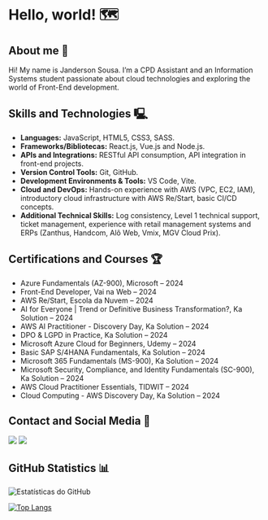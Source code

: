 # Hello, world! 🗺️

## About me 🚀
Hi! My name is Janderson Sousa. I’m a CPD Assistant and an Information Systems student passionate about cloud technologies and exploring the world of Front-End development.

## Skills and Technologies 🖳
- **Languages:** JavaScript, HTML5, CSS3, SASS.
- **Frameworks/Bibliotecas:** React.js, Vue.js and Node.js.
- **APIs and Integrations:** RESTful API consumption, API integration in front-end projects.
- **Version Control Tools:** Git, GitHub.
- **Development Environments & Tools:** VS Code, Vite.
- **Cloud and DevOps:** Hands-on experience with AWS (VPC, EC2, IAM), introductory cloud infrastructure with AWS Re/Start, basic CI/CD concepts.
- **Additional Technical Skills:** Log consistency, Level 1 technical support, ticket management, experience with retail management systems and ERPs (Zanthus, Handcom, Alô Web, Vmix, MGV Cloud Prix).


## Certifications and Courses 🏆
- Azure Fundamentals (AZ-900), Microsoft – 2024
- Front-End Developer, Vai na Web – 2024
- AWS Re/Start, Escola da Nuvem – 2024
- AI for Everyone | Trend or Definitive Business Transformation?, Ka Solution – 2024
- AWS AI Practitioner - Discovery Day, Ka Solution – 2024
- DPO & LGPD in Practice, Ka Solution – 2024
- Microsoft Azure Cloud for Beginners, Udemy – 2024
- Basic SAP S/4HANA Fundamentals, Ka Solution – 2024
- Microsoft 365 Fundamentals (MS-900), Ka Solution – 2024
- Microsoft Security, Compliance, and Identity Fundamentals (SC-900), Ka Solution – 2024
- AWS Cloud Practitioner Essentials, TIDWIT – 2024
- Cloud Computing - AWS Discovery Day, Ka Solution – 2024



## Contact and Social Media 📌
  <a href = "mailto:jandersonsouza_phn@hotmail.com"><img src="https://img.shields.io/badge/Microsoft_Outlook-0078D4?style=for-the-badge&logo=microsoft-outlook&logoColor=white" target="_blank"></a>
    <a href="https://www.linkedin.com/in/janderson-sousa-a23b5b1b4/" target="_blank"><img src="https://img.shields.io/badge/LinkedIn-0077B5?style=for-the-badge&logo=linkedin&logoColor=white" target="_blank"></a>

## GitHub Statistics 📊
![Estatísticas do GitHub](https://github-readme-stats.vercel.app/api?username=janacs&show_icons=true&theme=dracula)

[![Top Langs](https://github-readme-stats.vercel.app/api/top-langs/?username=janacs&&&layout=compact&theme=dracula)](https://github.com/janacs/github-readme-stats)





